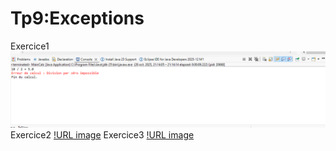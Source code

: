 # Tp9:Exceptions
Exercice1
![URL image](https://github.com/fe045001-netizen/Tp9/blob/862f4d2e2443f096fb2f090e19c163aeda02f6e2/Exercice1.png)
Exercice2
[!URL image](https://github.com/fe045001-netizen/Tp9/blob/b9f0e5ebc0f113039157b22256889daf8cfadfd5/Exercice2.png)
Exercice3
[!URL image](https://github.com/fe045001-netizen/Tp9/blob/b9f0e5ebc0f113039157b22256889daf8cfadfd5/Exercice3.png)
